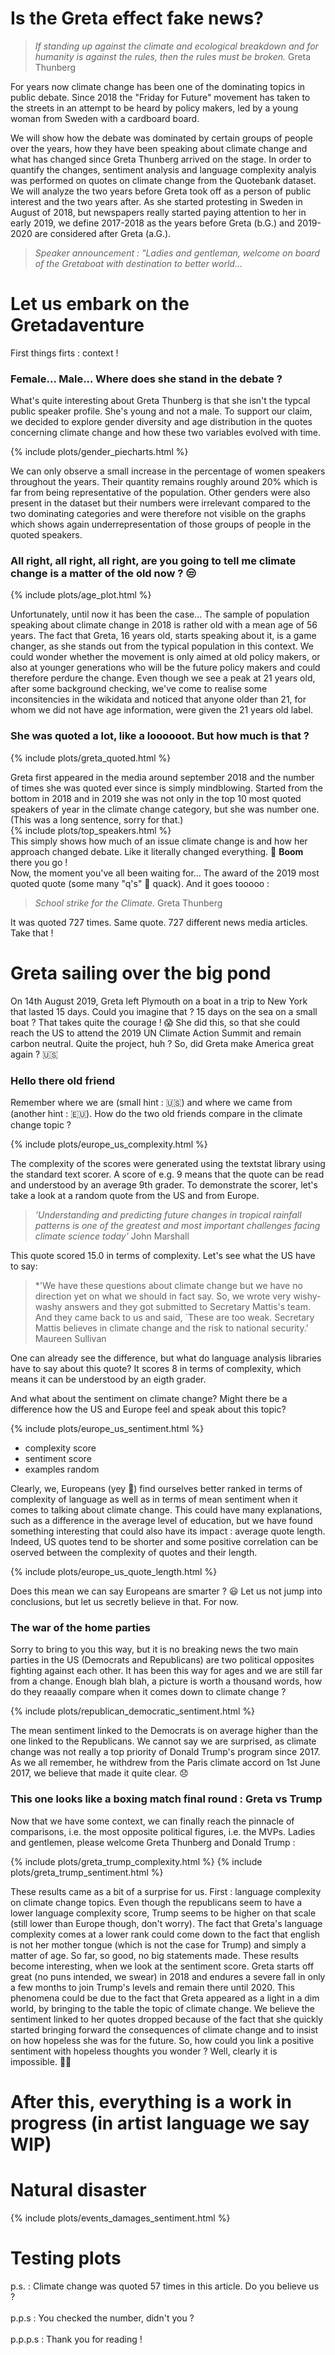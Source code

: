# Is the Greta effect fake news?
> *If standing up against the climate and ecological breakdown and for humanity is against the rules, then the rules must be broken.* Greta Thunberg

For years now climate change has been one of the dominating topics in public debate.
Since 2018 the "Friday for Future" movement has taken to the streets in an attempt to be heard by policy makers, led by a young woman from Sweden with a cardboard board.

We will show how the debate was dominated by certain groups of people over the years, how they have been speaking about climate change and what has changed since Greta Thunberg arrived on the stage. In order to quantify the changes, sentiment analysis and language complexity analyis was performed on quotes on climate change from the Quotebank dataset. We will analyze the two years before Greta took off as a person of public interest and the two years after. As she started protesting in Sweden in August of 2018, but newspapers really started paying attention to her in early 2019, we define 2017-2018 as the years before Greta (b.G.) and 2019-2020 are considered after Greta (a.G.). 

> *Speaker announcement : "Ladies and gentleman, welcome on board of the Gretaboat with destination to better world...*

# Let us embark on the Gretadaventure
First things firts : context !
### Female... Male... Where does she stand in the debate ?
What's quite interesting about Greta Thunberg is that she isn't the typcal public speaker profile. She's young and not a male. To support our claim, we decided to explore gender diversity and age distribution in the quotes concerning climate change and how these two variables evolved with time.

{% include plots/gender_piecharts.html %}

We can only observe a small increase in the percentage of women speakers throughout the years. Their quantity remains roughly around 20% which is far from being representative of the population. Other genders were also present in the dataset but their numbers were irrelevant compared to the two dominating categories and were therefore not visible on the graphs which shows again underrepresentation of those groups of people in the quoted speakers.  

### All right, all right, all right, are you going to tell me climate change is a matter of the old now ? 😒

{% include plots/age_plot.html %}

Unfortunately, until now it has been the case... The sample of population speaking about climate change in 2018 is rather old with a mean age of 56 years. The fact that Greta, 16 years old, starts speaking about it, is a game changer, as she stands out from the typical population in this context. We could wonder whether the movement is only aimed at old policy makers, or also at younger generations who will be the future policy makers and could therefore perdure the change.
Even though we see a peak at 21 years old, after some background checking, we've come to realise some inconsitencies in the wikidata and noticed that anyone older than 21, for whom we did not have age information, were given the 21 years old label. 

### She was quoted a lot, like a loooooot. But how much is that ?

{% include plots/greta_quoted.html %}

Greta first appeared in the media around september 2018 and the number of times she was quoted ever since is simply mindblowing. Started from the bottom in 2018 and in 2019 she was not only in the top 10 most quoted speakers of year in the climate change category, but she was number one. (This was a long sentence, sorry for that.) <br>
{% include plots/top_speakers.html %}
<br>
This simply shows how much of an issue climate change is and how her approach changed debate. Like it literally changed everything. 🤯 **Boom** there you go ! <br>
Now, the moment you've all been waiting for... The award of the 2019 most quoted quote (some many "q's" 🦆 quack). And it goes tooooo :
> *School strike for the Climate.* Greta Thunberg

It was quoted 727 times. Same quote. 727 different news media articles. Take that !
<br>

# Greta sailing over the big pond
On 14th August 2019, Greta left Plymouth on a boat in a trip to New York that lasted 15 days. Could you imagine that ? 15 days on the sea on a small boat ? That takes quite the courage ! 😱
She did this, so that she could reach the US to attend the 2019 UN Climate Action Summit and remain carbon neutral. Quite the project, huh ?
So, did Greta make America great again ? 🇺🇸

### Hello there old friend
Remember where we are (small hint : 🇺🇸) and where we came from (another hint : 🇪🇺). How do the two old friends compare in the climate change topic ?

{% include plots/europe_us_complexity.html %}

The complexity of the scores were generated using the textstat library using the standard text scorer. A score of e.g. 9 means that the quote can be read and understood by an average 9th grader. 
To demonstrate the scorer, let's take a look at a random quote from the US and from Europe.
> *'Understanding and predicting future changes in tropical rainfall patterns is one of the greatest and most important challenges facing climate science today'* John Marshall

This quote scored 15.0 in terms of complexity.
Let's see what the US have to say: 

> *'We have these questions about climate change but we have no direction yet on what we should in fact say. So, we wrote very wishy-washy answers and they got submitted to Secretary Mattis's team. And they came back to us and said, `These are too weak. Secretary Mattis believes in climate change and the risk to national security.' Maureen Sullivan

One can already see the difference, but what do language analysis libraries have to say about this quote? 
It scores 8 in terms of complexity, which means it can be understood by an eigth grader. 

And what about the sentiment on climate change? Might there be a difference how the US and Europe feel and speak about this topic?

{% include plots/europe_us_sentiment.html %}



- complexity score 
- sentiment score 
- examples random

Clearly, we, Europeans (yey 🥳) find ourselves better ranked in terms of complexity of language as well as in terms of mean sentiment when it comes to talking about climate change. This could have many explanations, such as a difference in the average level of education, but we have found something interesting that could also have its impact : average quote length. Indeed, US quotes tend to be shorter and some positive correlation can be oserved between the complexity of quotes and their length.

{% include plots/europe_us_quote_length.html %}

Does this mean we can say Europeans are smarter ? 😃 Let us not jump into conclusions, but let us secretly believe in that. For now.

### The war of the home parties
Sorry to bring to you this way, but it is no breaking news the two main parties in the US (Democrats and Republicans) are two political opposites fighting against each other. It has been this way for ages and we are still far from a change. Enough blah blah, a picture is worth a thousand words, how do they reaaally compare when it comes down to climate change ?

{% include plots/republican_democratic_sentiment.html %}

The mean sentiment linked to the Democrats is on average higher than the one linked to the Republicans. We cannot say we are surprised, as climate change was not really a top priority of Donald Trump's program since 2017. As we all remember, he withdrew from the Paris climate accord on 1st June 2017, we believe that made it quite clear. 😞

### This one looks like a boxing match final round : Greta vs Trump
Now that we have some context, we can finally reach the pinnacle of comparisons, i.e. the most opposite political figures, i.e. the MVPs. Ladies and gentlemen, please welcome Greta Thunberg and Donald Trump :

{% include plots/greta_trump_complexity.html %}
{% include plots/greta_trump_sentiment.html %}

These results came as a bit of a surprise for us. First : language complexity on climate change topics. Even though the republicans seem to have a lower language complexity score, Trump seems to be higher on that scale (still lower than Europe though, don't worry). The fact that Greta's language complexity comes at a lower rank could come down to the fact that english is not her mother tongue (which is not the case for Trump) and simply a matter of age. So far, so good, no big statements made. These results become interesting, when we look at the sentiment score. Greta starts off great (no puns intended, we swear) in 2018 and endures a severe fall in only a few months to join Trump's levels and remain there until 2020. This phenomena could be due to the fact that Greta appeared as a light in a dim world, by bringing to the table the topic of climate change. We believe the sentiment linked to her quotes dropped because of the fact that she quickly started bringing forward the consequences of climate change and to insist on how hopeless she was for the future. So, how could you link a positive sentiment with hopeless thoughts you wonder ? Well, clearly it is impossible. 🤷🏻

# After this, everything is a work in progress (in artist language we say WIP)



# Natural disaster

{% include plots/events_damages_sentiment.html %}

# Testing plots

p.s. : Climate change was quoted 57 times in this article. Do you believe us ?
<br>
<br>
p.p.s : You checked the number, didn't you ?
<br>
<br>
p.p.p.s : Thank you for reading !
